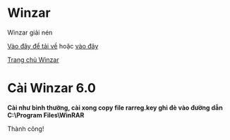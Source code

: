 # Winzar
Winzar giải nén

[Vào đây để tải về](../../../../../:f:/g/personal/0914678254_bsthanh_tk/ElggbKKgDTpAhqP0AwsfeaUBzN9-57JDrDiMd7QNxx6qNg?e=9PCQh3) hoặc [vào đây](https://pwht-my.sharepoint.com/:f:/g/personal/a316_office365vn_online/Evgbqp3QbR9MqKz9uwu2sf4BR_Rtv817VeVx9db8bChLmg?e=bANegV)

[Trang chủ Winzar](https://www.rarlab.com/download.htm)

# Cài Winzar 6.0 #

**Cài như bình thường, cài xong copy file rarreg.key ghi đè vào đường dẫn C:\Program Files\WinRAR**

Thành công!
